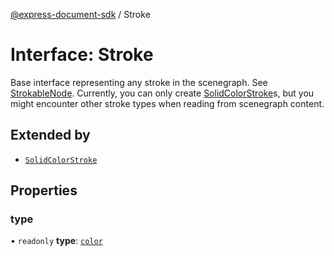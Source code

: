 [@express-document-sdk](../overview.md) / Stroke

# Interface: Stroke

Base interface representing any stroke in the scenegraph. See [StrokableNode](../classes/strokable-node.md).
Currently, you can only create [SolidColorStroke](solid-color-stroke.md)s, but you might encounter
other stroke types when reading from scenegraph content.

## Extended by

-   [`SolidColorStroke`](solid-color-stroke.md)

## Properties

### type

• `readonly` **type**: [`color`](../enumerations/stroke-type.md#color)
